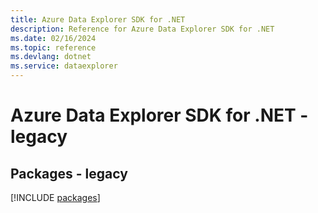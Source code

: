 ```yaml
---
title: Azure Data Explorer SDK for .NET
description: Reference for Azure Data Explorer SDK for .NET
ms.date: 02/16/2024
ms.topic: reference
ms.devlang: dotnet
ms.service: dataexplorer
---
```

# Azure Data Explorer SDK for .NET - legacy
## Packages - legacy
[!INCLUDE [packages](data-explorer-index.md)]